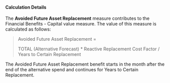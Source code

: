 
#### Calculation Details

The **Avoided Future Asset Replacement** measure contributes to the Financial Benefits - Capital value measure. The value of this measure is calculated as follows:

> Avoided Future Asset Replacement =
>
> TOTAL (Alternative Forecast) * Reactive Replacement Cost Factor / Years to Certain Replacement

The Avoided Future Asset Replacement benefit starts in the month after the end of the alternative spend and continues for Years to Certain Replacement.